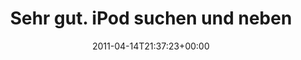 ---
retweeted: false
source: <a href="http://www.echofon.com/" rel="nofollow">Echofon</a>
entities:
  hashtags: []
  symbols: []
  user_mentions:
  - name: Not Safe For Work
    screen_name: me_nsfw
    indices:
    - '49'
    - '57'
    id_str: '198895800'
    id: '198895800'
  urls: []
display_text_range:
- '0'
- '64'
favorite_count: '0'
id_str: '58645047213690880'
truncated: false
retweet_count: '0'
id: '58645047213690880'
created_at: Thu Apr 14 21:37:23 +0000 2011
favorited: false
full_text: Sehr gut. iPod suchen und nebenher über selbigen [@me_nsfw](https://twitter.com/me_nsfw)
  hören.
lang: de
tags:
- pesos:twitter
date: '2011-04-14T21:37:23+00:00'
src: https://twitter.com/bascht/status/58645047213690880
original_url: https://twitter.com/bascht/status/58645047213690880
type: twitter_tweet
text: Sehr gut. iPod suchen und nebenher über selbigen [@me_nsfw](https://twitter.com/me_nsfw)
  hören.
title: Sehr gut. iPod suchen und neben

---